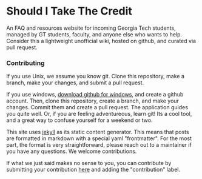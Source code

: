 Should I Take The Credit
========================

An FAQ and resources website for incoming Georgia Tech students, managed by GT
students, faculty, and anyone else who wants to help. Consider this a
lightweight unofficial wiki, hosted on github, and curated via pull request.

### Contributing
If you use Unix, we assume you know git. Clone this repository, make a
branch, make your changes, and submit a pull request.

If you use windows, [download github for windows][1], and create a github
account. Then, clone this repository, create a branch, and make your changes.
Commit them and create a pull request. The application guides you quite well.
Or, if you are feeling adventureous, learn git! Its a cool tool, and a great
way to confuse yourself for a weekend or two.

This site uses [jekyll][2] as its static content generator. This means that
posts are formatted in markdown with a special yaml "frontmatter". For the most
part, the format is very straightforward, please reach out to a maintainer if
you have any questions. We welcome contributions.

If what we just said makes no sense to you, you can contribute by submitting your contribution [here][3] and adding the "contribution" label.


[1]: https://desktop.github.com/
[2]: https://jekyllrb.com/
[3]: https://github.com/danielms215/shoulditakethecredit/issues/new